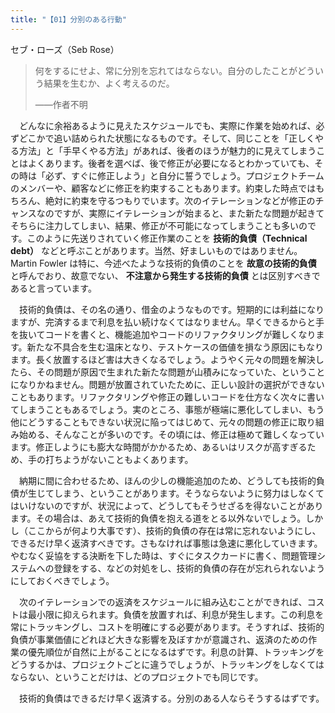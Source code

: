 ```yaml
---
title: "【01】分別のある行動"
---
```



セブ・ローズ（Seb Rose）


> 何をするにせよ、常に分別を忘れてはならない。自分のしたことがどういう結果を生むか、よく考えるのだ。
> 
> 
> ——作者不明
> 

　どんなに余裕あるように見えたスケジュールでも、実際に作業を始めれば、必ずどこかで追い詰められた状態になるものです。そして、同じことを「正しくやる方法」と「手早くやる方法」があれば、後者のほうが魅力的に見えてしまうことはよくあります。後者を選べば、後で修正が必要になるとわかっていても、その時は「必ず、すぐに修正しよう」と自分に誓うでしょう。プロジェクトチームのメンバーや、顧客などに修正を約束することもあります。約束した時点ではもちろん、絶対に約束を守るつもりでいます。次のイテレーションなどが修正のチャンスなのですが、実際にイテレーションが始まると、また新たな問題が起きてそちらに注力してしまい、結果、修正が不可能になってしまうことも多いのです。このように先送りされていく修正作業のことを **技術的負債（Technical debt）** などと呼ぶことがあります。当然、好ましいものではありません。Martin Fowler は特に、今述べたような技術的負債のことを **故意の技術的負債** と呼んでおり、故意でない、 **不注意から発生する技術的負債** とは区別すべきであると言っています。

　技術的負債は、その名の通り、借金のようなものです。短期的には利益になりますが、完済するまで利息を払い続けなくてはなりません。早くできるからと手を抜いてコードを書くと、機能追加やコードのリファクタリングが難しくなります。新たな不具合を生む温床となり、テストケースの価値を損なう原因にもなります。長く放置するほど害は大きくなるでしょう。ようやく元々の問題を解決したら、その問題が原因で生まれた新たな問題が山積みになっていた、ということになりかねません。問題が放置されていたために、正しい設計の選択ができないこともあります。リファクタリングや修正の難しいコードを仕方なく次々に書いてしまうこともあるでしょう。実のところ、事態が極端に悪化してしまい、もう他にどうすることもできない状況に陥ってはじめて、元々の問題の修正に取り組み始める、そんなことが多いのです。その頃には、修正は極めて難しくなっています。修正しようにも膨大な時間がかかるため、あるいはリスクが高すぎるため、手の打ちようがないこともよくあります。

　納期に間に合わせるため、ほんの少しの機能追加のため、どうしても技術的負債が生じてしまう、ということがあります。そうならないように努力はしなくてはいけないのですが、状況によって、どうしてもそうせざるを得ないことがあります。その場合は、あえて技術的負債を抱える道をとる以外ないでしょう。しかし（ここからが何より大事です）、技術的負債の存在は常に忘れないようにし、できるだけ早く返済すべきです。さもなければ事態は急速に悪化していきます。やむなく妥協をする決断を下した時は、すぐにタスクカードに書く、問題管理システムへの登録をする、などの対処をし、技術的負債の存在が忘れられないようにしておくべきでしょう。

　次のイテレーションでの返済をスケジュールに組み込むことができれば、コストは最小限に抑えられます。負債を放置すれば、利息が発生します。この利息を常にトラッキングし、コストを明確にする必要があります。そうすれば、技術的負債が事業価値にどれほど大きな影響を及ぼすかが意識され、返済のための作業の優先順位が自然に上がることになるはずです。利息の計算、トラッキングをどうするかは、プロジェクトごとに違うでしょうが、トラッキングをしなくてはならない、ということだけは、どのプロジェクトでも同じです。

　技術的負債はできるだけ早く返済する。分別のある人ならそうするはずです。
